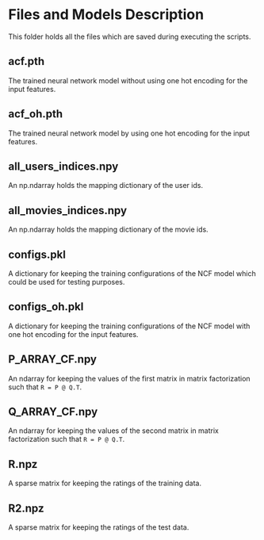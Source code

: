 # Files and Models Description
This folder holds all the files which are saved during executing the scripts.

## acf.pth
The trained neural network model without using one hot encoding for the input features.


## acf_oh.pth
The trained neural network model by using one hot encoding for the input features.

## all_users_indices.npy
An np.ndarray holds the mapping dictionary of the user ids.

## all_movies_indices.npy
An np.ndarray holds the mapping dictionary of the movie ids.

## configs.pkl
A dictionary for keeping the training configurations of the NCF model which could be used for testing purposes.


## configs_oh.pkl
A dictionary for keeping the training configurations of the NCF model with one hot encoding for the input features.

## P_ARRAY_CF.npy
An ndarray for keeping the values of the first matrix in matrix factorization such that ```R = P @ Q.T```.

## Q_ARRAY_CF.npy
An ndarray for keeping the values of the second matrix in matrix factorization such that ```R = P @ Q.T```.

## R.npz
A sparse matrix for keeping the ratings of the training data.

## R2.npz
A sparse matrix for keeping the ratings of the test data.

